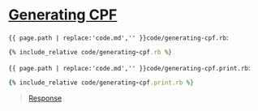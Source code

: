# [Generating CPF](code.zip)

`{{ page.path | replace:'code.md','' }}code/generating-cpf.rb`:

```ruby
{% include_relative code/generating-cpf.rb %}
```

`{{ page.path | replace:'code.md','' }}code/generating-cpf.print.rb`:

```ruby
{% include_relative code/generating-cpf.print.rb %}
```

> [Response](response/generating-cpf.rb)
